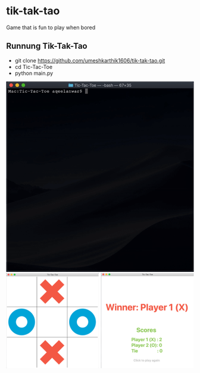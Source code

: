 # tik-tak-tao
Game that is fun to play when bored

## Runnung Tik-Tak-Tao
- git clone https://github.com/umeshkarthik1606/tik-tak-tao.git
- cd Tic-Tac-Toe
- python main.py

![image alt](https://github.com/umeshkarthik1606/tik-tak-tao/blob/main/preview.gif)
![image alt](https://github.com/umeshkarthik1606/tik-tak-tao/blob/main/screenshot.png)
